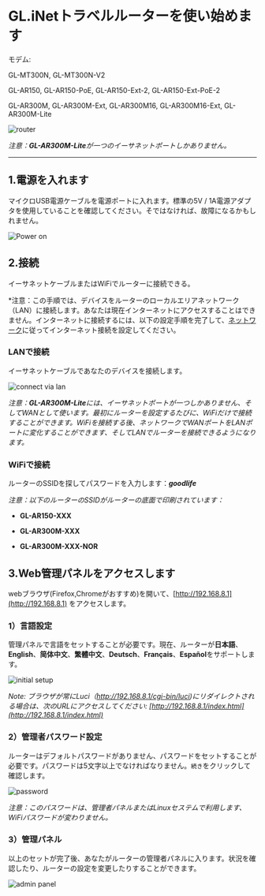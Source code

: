# GL.iNetトラベルルーターを使い始めます

モデム:

GL-MT300N, GL-MT300N-V2 

GL-AR150, GL-AR150-PoE, GL-AR150-Ext-2, GL-AR150-Ext-PoE-2

GL-AR300M, GL-AR300M-Ext, GL-AR300M16, GL-AR300M16-Ext, GL-AR300M-Lite

![router](https://static.gl-inet.com/docs/jp/3/setup/mini_router/first-time_setup/構造.jpg)

*注意：**GL-AR300M-Lite**が一つのイーサネットポートしかありません。*



---

## 1.電源を入れます

マイクロUSB電源ケーブルを電源ポートに入れます。標準の5V / 1A電源アダプタを使用していることを確認してください。そではなければ、故障になるかもしれません。

![Power on](https://static.gl-inet.com/docs/jp/3/setup/mini_router/first-time_setup/power.jpg)

## 2.接続 

イーサネットケーブルまたはWiFiでルーターに接続できる。

*注意：この手順では、デバイスをルーターのローカルエリアネットワーク（LAN）に接続します。あなたは現在インターネットにアクセスすることはできません。インターネットに接続するには、以下の設定手順を完了して、[ネットワーク](internet.md)に従ってインターネット接続を設定してください。



### LANで接続
イーサネットケーブルであなたのデバイスを接続します。

![connect via lan](https://static.gl-inet.com/docs/en/3/setup/mini_router/first-time_setup/connect.jpg)

*注意：**GL-AR300M-Lite**には、イーサネットポートが一つしかありません、そしてWANとして使います。最初にルーターを設定するたびに、WiFiだけで接続することができます。WiFiを接続する後、ネットワークでWANポートをLANポートに変化することができます、そしてLANでルーターを接続できるようになります。*



### WiFiで接続
ルーターのSSIDを探してパスワードを入力します：***goodlife***

*注意：以下のルーターのSSIDがルーターの底面で印刷されています：*

- **GL-AR150-XXX**

- **GL-AR300M-XXX**

- **GL-AR300M-XXX-NOR**




## 3.Web管理パネルをアクセスします

webブラウザ(Firefox,Chromeがおすすめ)を開いて、[http://192.168.8.1](http://192.168.8.1) をアクセスします。



### 1）言語設定
管理パネルで言語をセットすることが必要です。現在、ルーターが**日本語**、**English**、**简体中文**、**繁體中文**、**Deutsch**、**Français**、**Español**をサポートします。

![initial setup](https://static.gl-inet.com/docs/jp/3/setup/mini_router/first-time_setup/言語設定.png)

*Note: ブラウザが常にLuci（http://192.168.8.1/cgi-bin/luci)にリダイレクトされる場合は、次のURLにアクセスしてください: [http://192.168.8.1/index.html](http://192.168.8.1/index.html)*

  

### 2）管理者パスワード設定
ルーターはデフォルトパスワードがありません、パスワードをセットすることが必要です。パスワードは5文字以上でなければなりません。`続き`をクリックして確認します。

![password](https://static.gl-inet.com/docs/jp/3/setup/mini_router/first-time_setup/パスワード設定.png)

*注意：このパスワードは、管理者パネルまたはLinuxセステムで利用します、WiFiパスワードが変わりません。*



### 3）管理パネル
以上のセットが完了後、あなたがルーターの管理者パネルに入ります。状況を確認したり、ルーターの設定を変更したりすることができます。

![admin panel](https://static.gl-inet.com/docs/jp/3/setup/mini_router/first-time_setup/管理者パネル.png)
